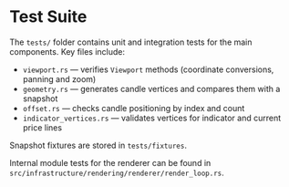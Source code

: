 # Test Suite

The `tests/` folder contains unit and integration tests for the main components. Key files include:

- `viewport.rs` — verifies `Viewport` methods (coordinate conversions, panning and zoom)
- `geometry.rs` — generates candle vertices and compares them with a snapshot
- `offset.rs` — checks candle positioning by index and count
- `indicator_vertices.rs` — validates vertices for indicator and current price lines

Snapshot fixtures are stored in `tests/fixtures`.

Internal module tests for the renderer can be found in `src/infrastructure/rendering/renderer/render_loop.rs`.
